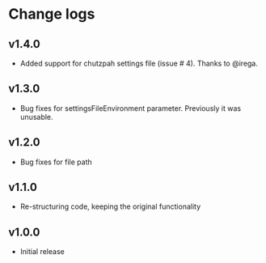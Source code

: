 # Change logs

## v1.4.0
- Added support for chutzpah settings file (issue # 4). Thanks to @irega.

## v1.3.0
- Bug fixes for settingsFileEnvironment parameter. Previously it was unusable. 

## v1.2.0
- Bug fixes for file path

## v1.1.0
- Re-structuring code, keeping the original functionality

## v1.0.0
- Initial release